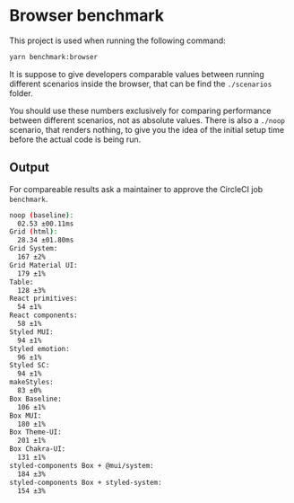# Browser benchmark

This project is used when running the following command:

```sh
yarn benchmark:browser
```

It is suppose to give developers comparable values between running different scenarios inside the browser, that can be find the `./scenarios` folder.

You should use these numbers exclusively for comparing performance between different scenarios, not as absolute values. There is also a `./noop` scenario, that renders nothing, to give you the idea of the initial setup time before the actual code is being run.

## Output

For compareable results ask a maintainer to approve the CircleCI job `benchmark`.

```sh
noop (baseline):
  02.53 ±00.11ms
Grid (html):
  28.34 ±01.80ms
Grid System:
  167 ±2%
Grid Material UI:
  179 ±1%
Table:
  128 ±3%
React primitives:
  54 ±1%
React components:
  58 ±1%
Styled MUI:
  94 ±1%
Styled emotion:
  96 ±1%
Styled SC:
  94 ±1%
makeStyles:
  83 ±0%
Box Baseline:
  106 ±1%
Box MUI:
  180 ±1%
Box Theme-UI:
  201 ±1%
Box Chakra-UI:
  131 ±1%
styled-components Box + @mui/system:
  184 ±3%
styled-components Box + styled-system:
  154 ±3%
```
